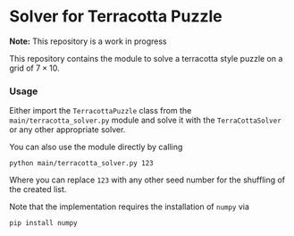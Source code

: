 # Solver for Terracotta Puzzle

**Note:** This repository is a work in progress

This repository contains the module to solve a terracotta style puzzle on a grid of $7 \times 10$. 

### Usage
Either import the `TerracottaPuzzle` class from the `main/terracotta_solver.py` module and solve it with the `TerraCottaSolver` or any other appropriate solver.

You can also use the module directly by calling

```
python main/terracotta_solver.py 123
```
Where you can replace `123` with any other seed number for the shuffling of the created list. 

Note that the implementation requires the installation of `numpy` via
```
pip install numpy
```